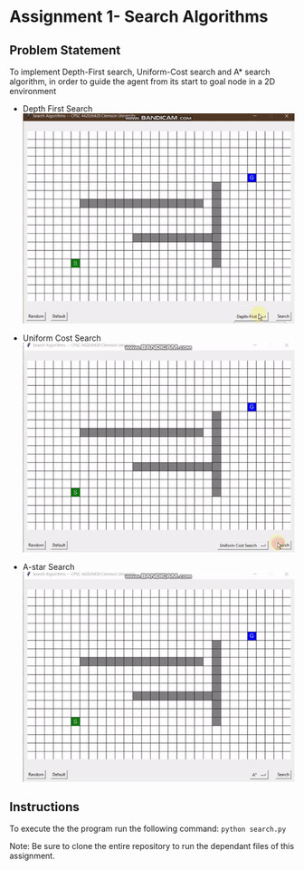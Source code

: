 # Assignment 1- Search Algorithms

## Problem Statement
To implement Depth-First search, Uniform-Cost search and A* search algorithm, in order to guide the agent from its start to goal node in a 2D environment

- Depth First Search
![](https://github.com/ashit8450/CPSC6420-Artificial-Intelligence/blob/master/Assignment%201/videos/Depth-first-search.gif)

- Uniform Cost Search
![](https://github.com/ashit8450/CPSC6420-Artificial-Intelligence/blob/master/Assignment%201/videos/Uniform-cost-search.gif)

- A-star Search
![](https://github.com/ashit8450/CPSC6420-Artificial-Intelligence/blob/master/Assignment%201/videos/Astar-search.gif)


## Instructions
To execute the the program run the following command: `python search.py`

Note: Be sure to clone the entire repository to run the dependant files of this assignment.